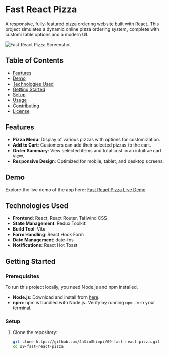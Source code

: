 # Fast React Pizza

A responsive, fully-featured pizza ordering website built with React. This project simulates a dynamic online pizza ordering system, complete with customizable options and a modern UI.

![Fast React Pizza Screenshot](screenshot.png) <!-- Replace with an actual screenshot -->

## Table of Contents
- [Features](#features)
- [Demo](#demo)
- [Technologies Used](#technologies-used)
- [Getting Started](#getting-started)
- [Setup](#setup)
- [Usage](#usage)
- [Contributing](#contributing)
- [License](#license)

## Features

- **Pizza Menu**: Display of various pizzas with options for customization.
- **Add to Cart**: Customers can add their selected pizzas to the cart.
- **Order Summary**: View selected items and total cost in an intuitive cart view.
- **Responsive Design**: Optimized for mobile, tablet, and desktop screens.

## Demo

Explore the live demo of the app here: [Fast React Pizza Live Demo](https://dazzling-hotteok-e792e6.netlify.app/)

## Technologies Used

- **Frontend**: React, React Router, Tailwind CSS
- **State Management**: Redux Toolkit
- **Build Tool**: Vite
- **Form Handling**: React Hook Form
- **Date Management**: date-fns
- **Notifications**: React Hot Toast

## Getting Started

### Prerequisites

To run this project locally, you need Node.js and npm installed.

- **Node.js**: Download and install from [here](https://nodejs.org/).
- **npm**: npm is bundled with Node.js. Verify by running `npm -v` in your terminal.

### Setup

1. Clone the repository:

   ```bash
   git clone https://github.com/JatinShimpi/09-fast-react-pizza.git
   cd 09-fast-react-pizza
